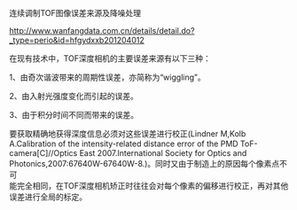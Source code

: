





连续调制TOF图像误差来源及降噪处理

http://www.wanfangdata.com.cn/details/detail.do?_type=perio&id=hfgydxxb201204012





在现有技术中，TOF深度相机的主要误差来源有以下三种：

1、由奇次谐波带来的周期性误差，亦简称为“wiggling”。

2、由入射光强度变化而引起的误差。

3、由于积分时间不同而带来的误差。



要获取精确地获得深度信息必须对这些误差进行校正(Lindner
M,Kolb A.Calibration of the intensity-related distance error of the PMD
ToF-camera[C]//Optics East 2007.International Society for Optics and 
Photonics,2007:67640W-67640W-8.)。同时又由于制造上的原因每个像素点不可				
能完全相同，在TOF深度相机矫正时往往会对每个像素的偏移进行校正，再对其他误差进行全局的标定。